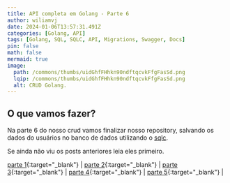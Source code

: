 ```yaml
---
title: API completa em Golang - Parte 6
author: wiliamvj
date: 2024-01-06T13:57:31.491Z
categories: [Golang, API]
tags: [Golang, SQL, SQLC, API, Migrations, Swagger, Docs]
pin: false
math: false
mermaid: true
image:
  path: /commons/thumbs/uidGhfFHhkn90ndftqcvkFfgFasSd.png
  lqip: /commons/thumbs/uidGhfFHhkn90ndftqcvkFfgFasSd.png
  alt: CRUD Golang.
---
```


## O que vamos fazer?

Na parte 6 do nosso crud vamos finalizar nosso repository, salvando os dados do usuários no banco de dados utilizando o [sqlc](https://sqlc.dev/).

Se ainda não viu os posts anteriores leia eles primeiro.

[parte 1](https://wiliamvj.com/posts/api-golang-parte-1/){:target="\_blank"} |
[parte 2](https://wiliamvj.com/posts/api-golang-parte-2/){:target="\_blank"} |
[parte 3](https://wiliamvj.com/posts/api-golang-parte-3/){:target="\_blank"} |
[parte 4](https://wiliamvj.com/posts/api-golang-parte-4/){:target="\_blank"} |
[parte 5](https://wiliamvj.com/posts/api-golang-parte-5/){:target="\_blank"} |
